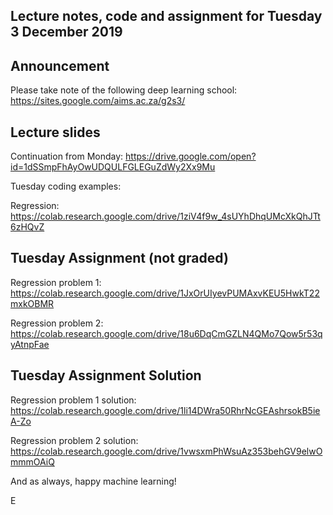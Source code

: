 ## Lecture notes, code and assignment for Tuesday 3 December 2019

## Announcement

Please take note of the following deep learning school: https://sites.google.com/aims.ac.za/g2s3/

## Lecture slides

Continuation from Monday:
https://drive.google.com/open?id=1dSSmpFhAyOwUDQULFGLEGuZdWy2Xx9Mu

Tuesday coding examples:

Regression: https://colab.research.google.com/drive/1ziV4f9w_4sUYhDhqUMcXkQhJTt6zHQvZ

## Tuesday Assignment (not graded)

Regression problem 1: https://colab.research.google.com/drive/1JxOrUIyevPUMAxvKEU5HwkT22mxkOBMR

Regression problem 2: https://colab.research.google.com/drive/18u6DqCmGZLN4QMo7Qow5r53qyAtnpFae

## Tuesday Assignment Solution

Regression problem 1 solution: https://colab.research.google.com/drive/1li14DWra50RhrNcGEAshrsokB5ieA-Zo

Regression problem 2 solution: https://colab.research.google.com/drive/1vwsxmPhWsuAz353behGV9elwOmmmOAiQ


And as always, happy machine learning!

E
